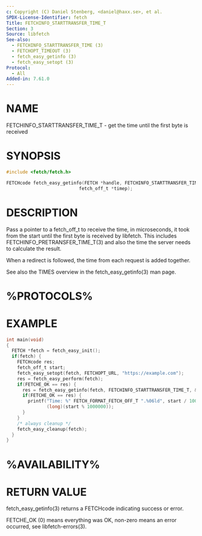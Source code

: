 ```yaml
---
c: Copyright (C) Daniel Stenberg, <daniel@haxx.se>, et al.
SPDX-License-Identifier: fetch
Title: FETCHINFO_STARTTRANSFER_TIME_T
Section: 3
Source: libfetch
See-also:
  - FETCHINFO_STARTTRANSFER_TIME (3)
  - FETCHOPT_TIMEOUT (3)
  - fetch_easy_getinfo (3)
  - fetch_easy_setopt (3)
Protocol:
  - All
Added-in: 7.61.0
---
```


# NAME

FETCHINFO_STARTTRANSFER_TIME_T - get the time until the first byte is received

# SYNOPSIS

~~~c
#include <fetch/fetch.h>

FETCHcode fetch_easy_getinfo(FETCH *handle, FETCHINFO_STARTTRANSFER_TIME_T,
                           fetch_off_t *timep);
~~~

# DESCRIPTION

Pass a pointer to a fetch_off_t to receive the time, in microseconds,
it took from the
start until the first byte is received by libfetch. This includes
FETCHINFO_PRETRANSFER_TIME_T(3) and also the time the server needs to
calculate the result.

When a redirect is followed, the time from each request is added together.

See also the TIMES overview in the fetch_easy_getinfo(3) man page.

# %PROTOCOLS%

# EXAMPLE

~~~c
int main(void)
{
  FETCH *fetch = fetch_easy_init();
  if(fetch) {
    FETCHcode res;
    fetch_off_t start;
    fetch_easy_setopt(fetch, FETCHOPT_URL, "https://example.com");
    res = fetch_easy_perform(fetch);
    if(FETCHE_OK == res) {
      res = fetch_easy_getinfo(fetch, FETCHINFO_STARTTRANSFER_TIME_T, &start);
      if(FETCHE_OK == res) {
        printf("Time: %" FETCH_FORMAT_FETCH_OFF_T ".%06ld", start / 1000000,
               (long)(start % 1000000));
      }
    }
    /* always cleanup */
    fetch_easy_cleanup(fetch);
  }
}
~~~

# %AVAILABILITY%

# RETURN VALUE

fetch_easy_getinfo(3) returns a FETCHcode indicating success or error.

FETCHE_OK (0) means everything was OK, non-zero means an error occurred, see
libfetch-errors(3).
